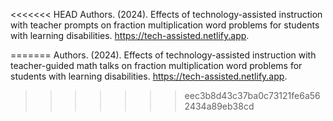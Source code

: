 <<<<<<< HEAD
Authors. (2024). Effects of technology-assisted instruction with teacher prompts on fraction multiplication word problems for students with learning disabilities. https://tech-assisted.netlify.app.

=======
Authors. (2024). Effects of technology-assisted instruction with teacher-guided math talks on fraction multiplication word problems for students with learning disabilities. https://tech-assisted.netlify.app.

>>>>>>> eec3b8d43c37ba0c73121fe6a562434a89eb38cd
